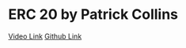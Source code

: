 # ERC 20 by Patrick Collins

[Video Link](https://youtu.be/gyMwXuJrbJQ?t=68365)
[Github Link](https://github.com/PatrickAlphaC/hardhat-erc20-fcc)


